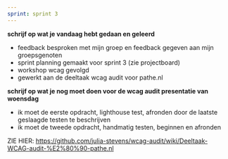 ```yaml
---
sprint: sprint 3
---
```


**schrijf op wat je vandaag hebt gedaan en geleerd**
* feedback besproken met mijn groep en feedback gegeven aan mijn groepsgenoten 
* sprint planning gemaakt voor sprint 3 (zie projectboard)
* workshop wcag gevolgd
* gewerkt aan de deeltaak wcag audit voor pathe.nl

**schrijf op wat je nog moet doen voor de wcag audit presentatie van woensdag**
* ik moet de eerste opdracht, lighthouse test, afronden door de laatste geslaagde testen te beschrijven 
* ik moet de tweede opdracht, handmatig testen, beginnen en afronden

ZIE HIER: https://github.com/julia-stevens/wcag-audit/wiki/Deeltaak-WCAG-audit-%E2%80%90-pathe.nl